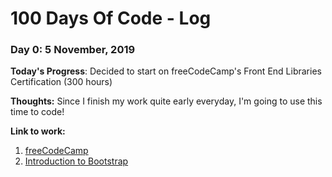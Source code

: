 # 100 Days Of Code - Log

### Day 0: 5 November, 2019

**Today's Progress**: Decided to start on freeCodeCamp's Front End Libraries Certification (300 hours)

**Thoughts:** Since I finish my work quite early everyday, I'm going to use this time to code!

**Link to work:** 
1. [freeCodeCamp](https://www.freecodecamp.org/learn/)
2. [Introduction to Bootstrap](https://www.freecodecamp.org/learn/front-end-libraries/bootstrap/)
